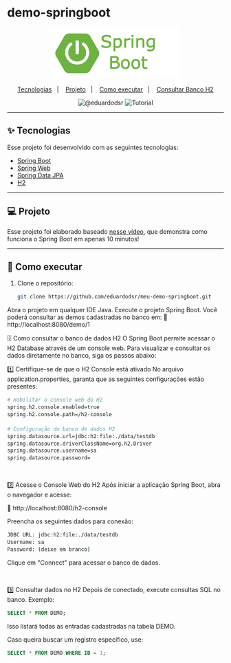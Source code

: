 # demo-springboot

<p align="center">
  <img alt="demo-springboot" title="demo-springboot" src=".github/logo.png" />
</p>

<p align="center">
  <a href="#-tecnologias">Tecnologias</a>&nbsp;&nbsp;&nbsp;|&nbsp;&nbsp;&nbsp;
  <a href="#-projeto">Projeto</a>&nbsp;&nbsp;&nbsp;|&nbsp;&nbsp;&nbsp;
  <a href="#-como-executar">Como executar</a>&nbsp;&nbsp;&nbsp;|&nbsp;&nbsp;&nbsp;
  <a href="#-como-consultar-o-banco-h2">Consultar Banco H2</a>
</p>

<p align="center">
  <img src="https://img.shields.io/static/v1?label=Youtube&message=@eduardodsr&color=8257E5&labelColor=000000" alt="@eduardodsr" />
  <img src="https://img.shields.io/static/v1?label=Tipo&message=Tutorial&color=8257E5&labelColor=000000" alt="Tutorial" />
</p>

---

## ✨ Tecnologias

Esse projeto foi desenvolvido com as seguintes tecnologias:

- [Spring Boot](https://spring.io/projects/spring-boot)
- [Spring Web](https://docs.spring.io/spring-framework/reference/web/webmvc.html)
- [Spring Data JPA](https://spring.io/projects/spring-data-jpa)
- [H2](http://www.h2database.com/html/main.html)

---

## 💻 Projeto

Esse projeto foi elaborado baseado [nesse vídeo](https://youtu.be/Hwqb12zPT1U), que demonstra como funciona o Spring Boot em apenas 10 minutos!

---

## 🚀 Como executar

1. Clone o repositório:
   ```bash
   git clone https://github.com/eduardodsr/meu-demo-springboot.git

Abra o projeto em qualquer IDE Java.
Execute o projeto Spring Boot.
Você poderá consultar as demos cadastradas no banco em: 🔗 http://localhost:8080/demo/1

🗄️ Como consultar o banco de dados H2
O Spring Boot permite acessar o H2 Database através de um console web. Para visualizar e consultar os dados diretamente no banco, siga os passos abaixo:

1️⃣ Certifique-se de que o H2 Console está ativado
No arquivo application.properties, garanta que as seguintes configurações estão presentes:

```bash
# Habilitar o console web do H2
spring.h2.console.enabled=true
spring.h2.console.path=/h2-console

# Configuração do banco de dados H2
spring.datasource.url=jdbc:h2:file:./data/testdb
spring.datasource.driverClassName=org.h2.Driver
spring.datasource.username=sa
spring.datasource.password=
```

<br>

2️⃣ Acesse o Console Web do H2
Após iniciar a aplicação Spring Boot, abra o navegador e acesse:

🔗 http://localhost:8080/h2-console

Preencha os seguintes dados para conexão:

```bash
JDBC URL: jdbc:h2:file:./data/testdb
Username: sa
Password: (deixe em branco)
```
Clique em "Connect" para acessar o banco de dados.

<br>

3️⃣ Consultar dados no H2
Depois de conectado, execute consultas SQL no banco.
Exemplo:

```sql
SELECT * FROM DEMO;
```

Isso listará todas as entradas cadastradas na tabela DEMO.

Caso queira buscar um registro específico, use:

```sql
SELECT * FROM DEMO WHERE ID = 1;
```